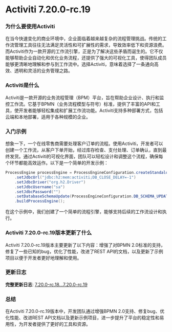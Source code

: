 # Activiti 7.20.0-rc.19
### 为什么要使用Activiti

在当今快速变化的商业环境中，企业面临着越来越复杂的流程管理挑战。传统的工作流管理工具往往无法满足灵活性和可扩展性的需求，导致效率低下和资源浪费。而Activiti作为一款开源的工作流引擎，正是为了解决这些矛盾而诞生的。它不仅能够帮助企业自动化和优化业务流程，还提供了强大的可视化工具，使得团队成员能够更清晰地理解和参与到工作流中。选择Activiti，意味着选择了一条通向高效、透明和灵活的业务管理之路。

### Activiti是什么

Activiti是一款开源的业务流程管理（BPM）平台，旨在帮助企业设计、执行和监控工作流。它基于BPMN（业务流程模型与符号）标准，提供了丰富的API和工具，使开发者能够轻松集成和扩展工作流功能。Activiti支持多种部署方式，包括云端和本地部署，适用于各种规模的企业。

### 入门示例

想象一下，一个在线零售商需要处理客户订单的流程。使用Activiti，开发者可以创建一个工作流，从客户下单开始，经过库存检查、支付处理、订单确认，直到最终发货。通过Activiti的可视化界面，团队可以轻松设计和调整这个流程，确保每个环节都能高效运作。以下是一个简单的开发示例：

```java
ProcessEngine processEngine = ProcessEngineConfiguration.createStandaloneProcessEngineConfiguration()
    .setJdbcUrl("jdbc:h2:mem:activiti;DB_CLOSE_DELAY=-1")
    .setJdbcDriver("org.h2.Driver")
    .setJdbcUsername("sa")
    .setJdbcPassword("")
    .setDatabaseSchemaUpdate(ProcessEngineConfiguration.DB_SCHEMA_UPDATE_TRUE)
    .buildProcessEngine();
```

在这个示例中，我们创建了一个简单的流程引擎，能够支持后续的工作流设计和执行。

### Activiti 7.20.0-rc.19版本更新了什么

Activiti 7.20.0-rc.19版本主要更新了以下内容：增强了对BPMN 2.0标准的支持，修复了一些已知的bug，优化了性能，改进了REST API的文档，以及更新了示例项目以便于开发者更好地理解和使用。

### 更新日志

**完整更新日志**: [7.20.0-rc.18...7.20.0-rc.19](https://github.com/Activiti/Activiti/compare/7.20.0-rc.18...7.20.0-rc.19)

### 总结

在Activiti 7.20.0-rc.19版本中，开发团队通过增强BPMN 2.0支持、修复bug、优化性能、改进REST API文档以及更新示例项目，进一步提升了平台的稳定性和易用性，为开发者提供了更好的工具和资源。